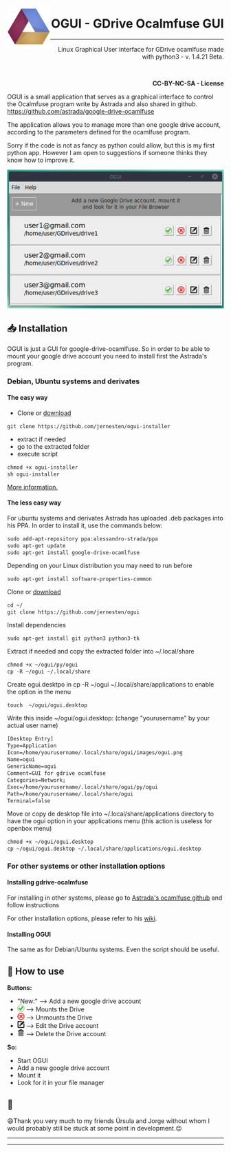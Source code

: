 <p>
        <img src="https://github.com/jernesten/ogui/raw/master/images/ogui.png" align="left">
        <h1 align="right" style="padding-top:-25px">OGUI - GDrive Ocalmfuse GUI</h1>        
</p>
<hr />
<p align="right" >Linux Graphical User interface for GDrive ocamlfuse made with python3 - v. 1.4.21 Beta.</p>
<br />
<p align="right" ><b>CC-BY-NC-SA - License</b></p>



OGUI is a small application that serves as a graphical interface to control the Ocalmfuse program write by Astrada and also shared in github.
https://github.com/astrada/google-drive-ocamlfuse

The application allows you to manage more than one google drive account, according to the parameters defined for the ocamlfuse program.

Sorry if the code is not as fancy as python could allow, but this is my first python app. However I am open to suggestions if someone thinks they know how to improve it.

![ogui sample](https://github.com/jernesten/ogui/blob/master/images/ogui-sample.png "OGUI Image Sample")

## :inbox_tray: Installation

 OGUI is just a GUI for google-drive-ocamlfuse.
 So in order to be able to mount your google drive account you need to install first the Astrada's program.
 
### Debian, Ubuntu systems and derivates

#### The easy way

- Clone or [download](https://github.com/jernesten/ogui-installer/archive/master.zip)
```
git clone https://github.com/jernesten/ogui-installer
```
- extract if needed
- go to the extracted folder
- execute script
```
chmod +x ogui-installer
sh ogui-installer
```
[More information.](https://github.com/jernesten/ogui-installer)

#### The less easy way

For ubuntu systems and derivates Astrada has uploaded .deb packages into his PPA. In order to install it, use the commands below:
```
sudo add-apt-repository ppa:alessandro-strada/ppa
sudo apt-get update
sudo apt-get install google-drive-ocamlfuse
```
Depending on your Linux distribution you may need to run before
```
sudo apt-get install software-properties-common
```
Clone or [download](https://github.com/jernesten/ogui/archive/master.zip)
```
cd ~/
git clone https://github.com/jernesten/ogui
```
Install dependencies
```
sudo apt-get install git python3 python3-tk
```
Extract if needed and copy the extracted folder into ~/.local/share
```
chmod +x ~/ogui/py/ogui
cp -R ~/ogui ~/.local/share
```
Create ogui.desktpo in cp -R ~/ogui ~/.local/share/applications to enable the option in the menu
```
touch  ~/ogui/ogui.desktop
```
Write this inside ~/ogui/ogui.desktop: (change "yourusername" by your actual user name)
```
[Desktop Entry]
Type=Application
Icon=/home/yourusername/.local/share/ogui/images/ogui.png
Name=ogui
GenericName=ogui
Comment=GUI for gdrive ocamlfuse
Categories=Network;
Exec=/home/yourusername/.local/share/ogui/py/ogui
Path=/home/yourusername/.local/share/ogui
Terminal=false
```
Move or copy de desktop file into ~/.local/share/applications directory to have the ogui option in your applications menu (this action is useless for openbox menu)
```
chmod +x ~/ogui/ogui.desktop
cp ~/ogui/ogui.desktop ~/.local/share/applications/ogui.desktop
```

### For other systems or other installation options

#### Installing gdrive-ocalmfuse
For installing in other systems, please go to [Astrada's ocamlfuse github](https://github.com/astrada/google-drive-ocamlfuse) and follow instructions

For other installation options, please refer to his [wiki](https://github.com/astrada/google-drive-ocamlfuse/wiki/Installation).

#### Installing OGUI

The same as for Debian/Ubuntu systems.
Even the script should be useful.

## :wrench: How to use

**Buttons:**

- "New:" --> Add a new google drive account
- ![Mount](https://github.com/jernesten/ogui/blob/master/images/mount.png) --> Mounts the Drive
- ![Unmount](https://github.com/jernesten/ogui/blob/master/images/unmount.png) --> Unmounts the Drive
- ![Edit](https://github.com/jernesten/ogui/blob/master/images/edit.png) --> Edit the Drive account
- ![Delete](https://github.com/jernesten/ogui/blob/master/images/delete.png) --> Delete the Drive account

**So:**
- Start OGUI
- Add a new google drive account
- Mount it
- Look for it in your file manager


:rainbow:
---

:smile:Thank you very much to my friends Úrsula and Jorge without whom I would probably still be stuck at some point in development.:wink:

---
---

